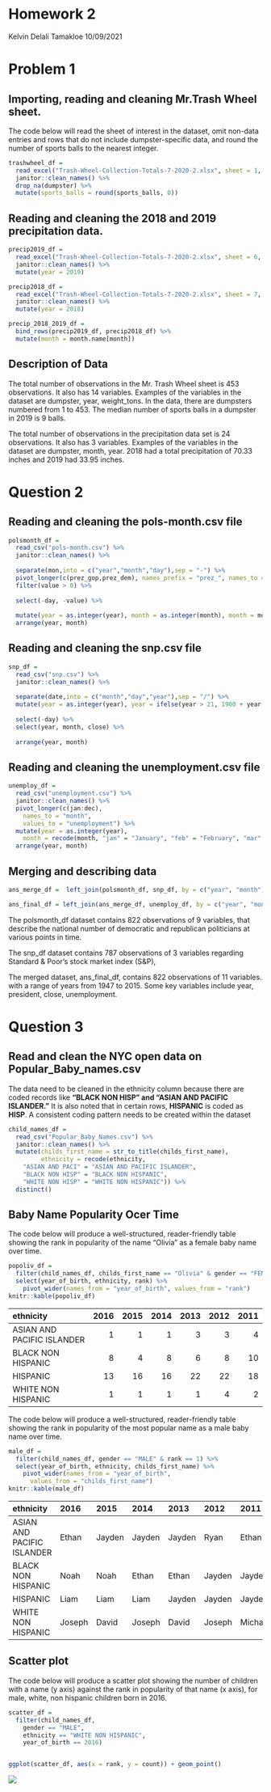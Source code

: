Homework 2
================
Kelvin Delali Tamakloe
10/09/2021

# Problem 1

## Importing, reading and cleaning Mr.Trash Wheel sheet.

The code below will read the sheet of interest in the dataset, omit
non-data entries and rows that do not include dumpster-specific data,
and round the number of sports balls to the nearest integer.

``` r
trashwheel_df = 
  read_excel("Trash-Wheel-Collection-Totals-7-2020-2.xlsx", sheet = 1, range = "A2:N534") %>% 
  janitor::clean_names() %>% 
  drop_na(dumpster) %>% 
  mutate(sports_balls = round(sports_balls, 0))
```

## Reading and cleaning the 2018 and 2019 precipitation data.

``` r
precip2019_df = 
  read_excel("Trash-Wheel-Collection-Totals-7-2020-2.xlsx", sheet = 6, range = "A2:B14") %>% 
  janitor::clean_names() %>% 
  mutate(year = 2019)

precip2018_df = 
  read_excel("Trash-Wheel-Collection-Totals-7-2020-2.xlsx", sheet = 7, range = "A2:B14") %>% 
  janitor::clean_names() %>% 
  mutate(year = 2018)

precip_2018_2019_df =
  bind_rows(precip2019_df, precip2018_df) %>%
  mutate(month = month.name[month])
```

## Description of Data

The total number of observations in the Mr. Trash Wheel sheet is 453
observations. It also has 14 variables. Examples of the variables in the
dataset are dumpster, year, weight\_tons. In the data, there are
dumpsters numbered from 1 to 453. The median number of sports balls in a
dumpster in 2019 is 9 balls.

The total number of observations in the precipitation data set is 24
observations. It also has 3 variables. Examples of the variables in the
dataset are dumpster, month, year. 2018 had a total precipitation of
70.33 inches and 2019 had 33.95 inches.

# Question 2

## Reading and cleaning the pols-month.csv file

``` r
polsmonth_df = 
  read_csv("pols-month.csv") %>% 
  janitor::clean_names() %>%
  
  separate(mon,into = c("year","month","day"),sep = "-") %>%
  pivot_longer(c(prez_gop,prez_dem), names_prefix = "prez_", names_to = "president") %>% 
  filter(value > 0) %>%
  
  select(-day, -value) %>% 
  
  mutate(year = as.integer(year), month = as.integer(month), month = month.name[month]) %>% 
  arrange(year, month)
```

## Reading and cleaning the snp.csv file

``` r
snp_df = 
  read_csv("snp.csv") %>% 
  janitor::clean_names() %>%
  
  separate(date,into = c("month","day","year"),sep = "/") %>%
  mutate(year = as.integer(year), year = ifelse(year > 21, 1900 + year, 2000 + year), month = as.integer(month), month = month.name[month]) %>% 
  
  select(-day) %>% 
  select(year, month, close) %>% 
  
  arrange(year, month)
```

## Reading and cleaning the unemployment.csv file

``` r
unemploy_df = 
  read_csv("unemployment.csv") %>% 
  janitor::clean_names() %>%
  pivot_longer(c(jan:dec),
    names_to = "month", 
    values_to = "unemployment") %>%
  mutate(year = as.integer(year),
    month = recode(month, "jan" = "January", "feb" = "February", "mar" = "March", "apr" = "April", "may" = "May", "jun" = "June", "jul" = "July", "aug" = "August", "sept" = "September", "oct" = "October", "nov" = "November", "dec" = "December")) %>% 
  arrange(year, month)
```

## Merging and describing data

``` r
ans_merge_df =  left_join(polsmonth_df, snp_df, by = c("year", "month"))

ans_final_df = left_join(ans_merge_df, unemploy_df, by = c("year", "month"))
```

The polsmonth\_df dataset contains 822 observations of 9 variables, that
describe the national number of democratic and republican politicians at
various points in time.

The snp\_df dataset contains 787 observations of 3 variables regarding
Standard & Poor’s stock market index (S&P),

The merged dataset, ans\_final\_df, contains 822 observations of 11
variables. with a range of years from 1947 to 2015. Some key variables
include year, president, close, unemployment.

# Question 3

## Read and clean the NYC open data on Popular\_Baby\_names.csv

The data need to be cleaned in the ethnicity column because there are
coded records like **“BLACK NON HISP” and “ASIAN AND PACIFIC
ISLANDER.”** It is also noted that in certain rows, **HISPANIC** is
coded as **HISP**. A consistent coding pattern needs to be created
within the dataset

``` r
child_names_df = 
  read_csv("Popular_Baby_Names.csv") %>% 
  janitor::clean_names() %>% 
  mutate(childs_first_name = str_to_title(childs_first_name),    
         ethnicity = recode(ethnicity,
    "ASIAN AND PACI" = "ASIAN AND PACIFIC ISLANDER",
    "BLACK NON HISP" = "BLACK NON HISPANIC", 
    "WHITE NON HISP" = "WHITE NON HISPANIC")) %>%
  distinct()
```

## Baby Name Popularity Ocer Time

The code below will produce a well-structured, reader-friendly table
showing the rank in popularity of the name “Olivia” as a female baby
name over time.

``` r
popoliv_df = 
  filter(child_names_df, childs_first_name == "Olivia" & gender == "FEMALE") %>% 
  select(year_of_birth, ethnicity, rank) %>%
    pivot_wider(names_from = "year_of_birth", values_from = "rank")
knitr::kable(popoliv_df)
```

| ethnicity                  | 2016 | 2015 | 2014 | 2013 | 2012 | 2011 |
|:---------------------------|-----:|-----:|-----:|-----:|-----:|-----:|
| ASIAN AND PACIFIC ISLANDER |    1 |    1 |    1 |    3 |    3 |    4 |
| BLACK NON HISPANIC         |    8 |    4 |    8 |    6 |    8 |   10 |
| HISPANIC                   |   13 |   16 |   16 |   22 |   22 |   18 |
| WHITE NON HISPANIC         |    1 |    1 |    1 |    1 |    4 |    2 |

The code below will produce a well-structured, reader-friendly table
showing the rank in popularity of the most popular name as a male baby
name over time.

``` r
male_df = 
  filter(child_names_df, gender == "MALE" & rank == 1) %>% 
  select(year_of_birth, ethnicity, childs_first_name) %>%
    pivot_wider(names_from = "year_of_birth",
      values_from = "childs_first_name")
knitr::kable(male_df)
```

| ethnicity                  | 2016   | 2015   | 2014   | 2013   | 2012   | 2011    |
|:---------------------------|:-------|:-------|:-------|:-------|:-------|:--------|
| ASIAN AND PACIFIC ISLANDER | Ethan  | Jayden | Jayden | Jayden | Ryan   | Ethan   |
| BLACK NON HISPANIC         | Noah   | Noah   | Ethan  | Ethan  | Jayden | Jayden  |
| HISPANIC                   | Liam   | Liam   | Liam   | Jayden | Jayden | Jayden  |
| WHITE NON HISPANIC         | Joseph | David  | Joseph | David  | Joseph | Michael |

## Scatter plot

The code below will produce a scatter plot showing the number of
children with a name (y axis) against the rank in popularity of that
name (x axis), for male, white, non hispanic children born in 2016.

``` r
scatter_df = 
  filter(child_names_df,
    gender == "MALE",
    ethnicity == "WHITE NON HISPANIC",
    year_of_birth == 2016)


ggplot(scatter_df, aes(x = rank, y = count)) + geom_point()
```

![](p8105_hw2_kdt2119_files/figure-gfm/scatterplot-1.png)<!-- -->
